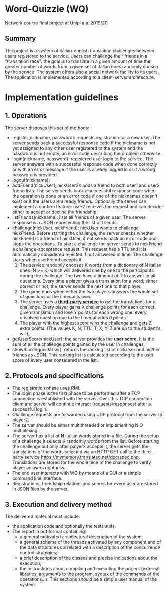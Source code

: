 # Word-Quizzle (WQ)
Network course final project at Unipi a.a. 2019/20

## Summary
The project is a system of italian-english translation challenges between users registered to the service.
Users can challenge their friends in a "translation race": the goal is to translate in a given amount of time the greater number of words from a given set of italian ones randomly chosen by the service.
The system offers also a social network facility to its users.
The application is implemented according to a client-server architecture.

# Implementation guidelines
 
## 1. Operations 
The server disposes this set of methods:
* register(nickname, password): requests registration for a new user. The server sends back a successful response code if the nickname is not yet assigned to any other user registered to the system and the password is not empty, an error code describing the problem otherwise. 
* login(nickname, password): registered user login to the service. The server answers with a successful response code when done correctly or with an error message if the user is already logged in or if a wrong password is provided.
* logout(nickname);
* addFriend(nickUser1, nickUser2): adds a friend to both user1 and user2 friend lists. The server sends back a successful response code when the operation is done or an error code if one of the nicknames doesn't exist or if the users are already friends.
 Optionally the server can implement a confirm feature: user2 receives the request and can decide either to accept or decline the friendship.
* listFriends(nickname): ​lists all friends of a given user. The server response is a JSON representing the list of friends. 
* challenge(nickUser, nickFriend): nickUser wants to challenge nickFriend. Before starting the challenge, the server checks whether nickFriend is a friend of nickUser, if not sends back an error code and stops the operations. To start a challenge the server sends to nickFriend a challenge-acceptance request. This request has a TTL and it is automatically considered rejected if not answered in time. The challenge starts when userFriend accepts it.
    1. The service randomly chooses K words from a dictionary of N italian ones (N >= K) which will delivered one by one to the participants during the challenge. The two have a timeout of T to answer to all questions. Every time a player gives a translation for a word, either correct or not, the server sends the next one to that player.
    2. The game ends when either the two players answers the whole set of questions or the timeout is over.
    3. The server uses a **[third-party service](#2.-Protocols-and-specifications)** to get the translations for a challenge. Every player gains X challenge points for each correct given translation and lose Y points for each wrong one; every unsolved question due to the timeout adds 0 points.
    4. The player with the highest score wins the challenge and gets Z extra points.
    (The values K, N, TTL, T, X, Y, Z are up to the student's will).
* getUserScore(nickUser): the server provides the **user score**. It is the sum of all the challenge points gained by the user in challenges.
* showRanking(nickUser): returns the ranking list of nickUser and his/her friends as JSON. This ranking list is calculated according to the user score of every user considered in the list.
## 2. Protocols and specifications
* The registration phase uses RMI.
* The login phase is the first phase to be performed after a TCP connection is established with the server. Over this TCP connection client and server will continue interact (requests/responses) after a successful login.
* Challenge requests are forwarded using UDP protocol from the server to player2.
* The server should be either multithreaded or implementing NIO multiplexing. 
* The server has a list of N italian words stored in a file. During the setup of a challenge it selects K randomly words from the list. Before starting the challenge but only after palyer2 accepts it, the server gets the translations of the words selected via an HTTP GET call to the third-party service https://mymemory.translated.net/doc/spec.php​. Translations are stored for the whole time of the challenge to verify player answers rightness.
* The end user interacts with WQ by means of a GUI or a simple command line interface.
* Registrations, friendship relations and scores for every user are stored in JSON files by the server.
## 3. Execution and delivery method
The delivered material must include:
* the application code and optionally the tests suits.
* The report in pdf format containing:
    * a general motivated architectural description of the system;
    * a general schema of the threads activated by any component and of the data structures correlated with a description of the concurrence control strategies;
    * a brief description of the classes and precise indications about the execution; 
    * the instructions about compiling and executing the project (external libraries, arguments to the program, syntax of the commands of the operations...). This sections should be a simple user manual of the system.